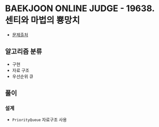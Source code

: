 # BAEKJOON ONLINE JUDGE - 19638. 센티와 마법의 뿅망치

* [문제출처](https://www.acmicpc.net/problem/19638 "19638. 센티와 마법의 뿅망치")

## 알고리즘 분류

- 구현
- 자료 구조
- 우선순위 큐

## 풀이

### 설계

- `PriorityQueue` 자료구조 사용